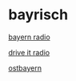 # bayrisch

[bayern radio](http://bayern-radio.stream.laut.fm/bayern-radio)

[drive it radio](http://drive-it-radio.stream.laut.fm/drive-it-radio)

[ostbayern](http://ostbayern.stream.laut.fm/ostbayern)

